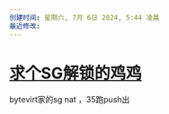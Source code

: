 ```yaml
---
创建时间: 星期六, 7月 6日 2024, 5:44 凌晨
最近修改: 
---
```

# [求个SG解锁的鸡鸡](https://www.nodeseek.com/post-129729-1)

bytevirt家的sg nat ，35跑push出